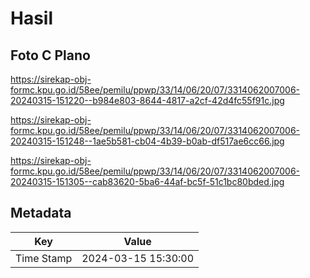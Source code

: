 # Hasil

## Foto C Plano

https://sirekap-obj-formc.kpu.go.id/58ee/pemilu/ppwp/33/14/06/20/07/3314062007006-20240315-151220--b984e803-8644-4817-a2cf-42d4fc55f91c.jpg

https://sirekap-obj-formc.kpu.go.id/58ee/pemilu/ppwp/33/14/06/20/07/3314062007006-20240315-151248--1ae5b581-cb04-4b39-b0ab-df517ae6cc66.jpg

https://sirekap-obj-formc.kpu.go.id/58ee/pemilu/ppwp/33/14/06/20/07/3314062007006-20240315-151305--cab83620-5ba6-44af-bc5f-51c1bc80bded.jpg


## Metadata

| Key        | Value               |
| ---------- | ------------------- |
| Time Stamp | 2024-03-15 15:30:00 |




